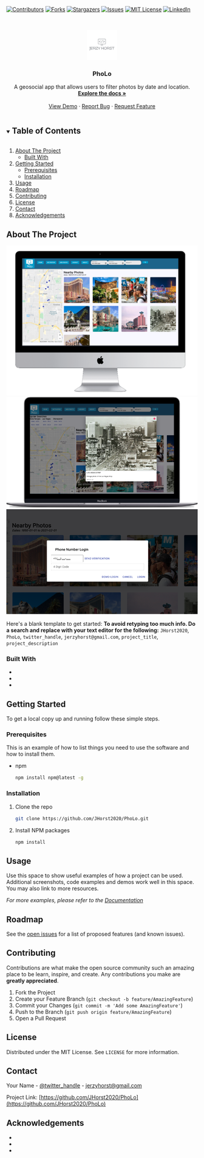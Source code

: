 <!--
*** Thanks for checking out the Best-README-Template. If you have a suggestion
*** that would make this better, please fork the repo and create a pull request
*** or simply open an issue with the tag "enhancement".
*** Thanks again! Now go create something AMAZING! :D
***
***
***
*** To avoid retyping too much info. Do a search and replace for the following:
*** JHorst2020, PhoLo, twitter_handle, jerzyhorst@gmail.com, project_title, project_description
-->



<!-- PROJECT SHIELDS -->
<!--
*** I'm using markdown "reference style" links for readability.
*** Reference links are enclosed in brackets [ ] instead of parentheses ( ).
*** See the bottom of this document for the declaration of the reference variables
*** for contributors-url, forks-url, etc. This is an optional, concise syntax you may use.
*** https://www.markdownguide.org/basic-syntax/#reference-style-links
-->
[![Contributors][contributors-shield]][contributors-url]
[![Forks][forks-shield]][forks-url]
[![Stargazers][stars-shield]][stars-url]
[![Issues][issues-shield]][issues-url]
[![MIT License][license-shield]][license-url]
[![LinkedIn][linkedin-shield]][linkedin-url]



<!-- PROJECT LOGO -->
<br />
<p align="center">
  <a href="https://github.com/JHorst2020/PhoLo">
    <img src="./myLogo.png" alt="Logo" width="80" height="80">
  </a>

  <h3 align="center">PhoLo</h3>

  <p align="center">
    A geosocial app that allows users to filter photos by date and location. 
    <br />
    <a href="https://github.com/JHorst2020/PhoLo"><strong>Explore the docs »</strong></a>
    <br />
    <br />
    <a href="https://github.com/JHorst2020/PhoLo">View Demo</a>
    ·
    <a href="https://github.com/JHorst2020/PhoLo/issues">Report Bug</a>
    ·
    <a href="https://github.com/JHorst2020/PhoLo/issues">Request Feature</a>
  </p>
</p>



<!-- TABLE OF CONTENTS -->
<details open="open">
  <summary><h2 style="display: inline-block">Table of Contents</h2></summary>
  <ol>
    <li>
      <a href="#about-the-project">About The Project</a>
      <ul>
        <li><a href="#built-with">Built With</a></li>
      </ul>
    </li>
    <li>
      <a href="#getting-started">Getting Started</a>
      <ul>
        <li><a href="#prerequisites">Prerequisites</a></li>
        <li><a href="#installation">Installation</a></li>
      </ul>
    </li>
    <li><a href="#usage">Usage</a></li>
    <li><a href="#roadmap">Roadmap</a></li>
    <li><a href="#contributing">Contributing</a></li>
    <li><a href="#license">License</a></li>
    <li><a href="#contact">Contact</a></li>
    <li><a href="#acknowledgements">Acknowledgements</a></li>
  </ol>
</details>



<!-- ABOUT THE PROJECT -->
## About The Project

![product-screenshot](./pholoMockup.png)
![product-screenshot](./pholoMockup2.png)
![product-screenshot](./pholoMockup3.png)


Here's a blank template to get started:
**To avoid retyping too much info. Do a search and replace with your text editor for the following:**
`JHorst2020`, `PhoLo`, `twitter_handle`, `jerzyhorst@gmail.com`, `project_title`, `project_description`


### Built With

* []()
* []()
* []()



<!-- GETTING STARTED -->
## Getting Started

To get a local copy up and running follow these simple steps.

### Prerequisites

This is an example of how to list things you need to use the software and how to install them.
* npm
  ```sh
  npm install npm@latest -g
  ```

### Installation

1. Clone the repo
   ```sh
   git clone https://github.com/JHorst2020/PhoLo.git
   ```
2. Install NPM packages
   ```sh
   npm install
   ```



<!-- USAGE EXAMPLES -->
## Usage

Use this space to show useful examples of how a project can be used. Additional screenshots, code examples and demos work well in this space. You may also link to more resources.

_For more examples, please refer to the [Documentation](https://example.com)_



<!-- ROADMAP -->
## Roadmap

See the [open issues](https://github.com/JHorst2020/PhoLo/issues) for a list of proposed features (and known issues).



<!-- CONTRIBUTING -->
## Contributing

Contributions are what make the open source community such an amazing place to be learn, inspire, and create. Any contributions you make are **greatly appreciated**.

1. Fork the Project
2. Create your Feature Branch (`git checkout -b feature/AmazingFeature`)
3. Commit your Changes (`git commit -m 'Add some AmazingFeature'`)
4. Push to the Branch (`git push origin feature/AmazingFeature`)
5. Open a Pull Request



<!-- LICENSE -->
## License

Distributed under the MIT License. See `LICENSE` for more information.



<!-- CONTACT -->
## Contact

Your Name - [@twitter_handle](https://twitter.com/twitter_handle) - jerzyhorst@gmail.com

Project Link: [https://github.com/JHorst2020/PhoLo](https://github.com/JHorst2020/PhoLo)



<!-- ACKNOWLEDGEMENTS -->
## Acknowledgements

* []()
* []()
* []()





<!-- MARKDOWN LINKS & IMAGES -->
<!-- https://www.markdownguide.org/basic-syntax/#reference-style-links -->
[contributors-shield]: https://img.shields.io/github/contributors/JHorst2020/PhoLo.svg?style=for-the-badge
[contributors-url]: https://github.com/JHorst2020/PhoLo/graphs/contributors
[forks-shield]: https://img.shields.io/github/forks/JHorst2020/PhoLo.svg?style=for-the-badge
[forks-url]: https://github.com/JHorst2020/PhoLo/network/members
[stars-shield]: https://img.shields.io/github/stars/JHorst2020/PhoLo.svg?style=for-the-badge
[stars-url]: https://github.com/JHorst2020/PhoLo/stargazers
[issues-shield]: https://img.shields.io/github/issues/JHorst2020/PhoLo.svg?style=for-the-badge
[issues-url]: https://github.com/JHorst2020/PhoLo/issues
[license-shield]: https://img.shields.io/github/license/JHorst2020/PhoLo.svg?style=for-the-badge
[license-url]: https://github.com/JHorst2020/PhoLo/blob/master/LICENSE.txt
[linkedin-shield]: https://img.shields.io/badge/-LinkedIn-black.svg?style=for-the-badge&logo=linkedin&colorB=555
[linkedin-url]: https://www.linkedin.com/in/jerzy-horst-027396181/